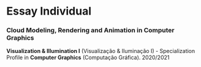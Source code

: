 # Essay Individual

### Cloud Modeling, Rendering and Animation in Computer Graphics


**Visualization & Illumination I** (Visualização & Iluminação I) - Specialization Profile in **Computer Graphics** (Computação Gráfica). 2020/2021
